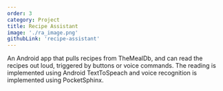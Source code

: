 ```yaml
---
order: 3
category: Project
title: Recipe Assistant
image: './ra_image.png'
githubLink: 'recipe-assistant'
---
```


An Android app that pulls recipes from TheMealDb, and can read the recipes out loud, triggered by buttons or voice commands.<!-- end --> The reading is implemented using Android TextToSpeach and voice recognition is implemented using PocketSphinx.
